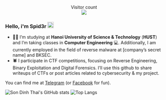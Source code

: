 <p align="center"> 
  Visitor count<br>
  <img src="https://profile-counter.glitch.me/spid3r1337/count.svg" />
</p>

### Hello, i'm Spid3r <img src="https://raw.githubusercontent.com/MartinHeinz/MartinHeinz/master/wave.gif" width="20px" height="20px" />

- :student: I’m studying at **Hanoi University of Science & Technology** (**HUST**) and I’m taking classes in **Computer Engineering** :computer:. Additionally, I am currently employed in the field of reverse malware at [company’s secret name] and BKSEC.
- :spider: I participate in CTF competitions, focusing on Reverse Engineering, Binary Exploitation and Digital Forensics. I’ll use this github to share writeups of CTFs or post articles related to cybersecurity & my project.

You can find me at [Telegram](https://t.me/vepio) (or [Facebook](https://www.youtube.com/watch?v=dQw4w9WgXcQ) for fun).

![Son Dinh Thai's GitHub stats](https://github-readme-stats.vercel.app/api?username=spid3r1337&show_icons=true&theme=radical)
![Top Langs](https://github-readme-stats.vercel.app/api/top-langs/?username=spid3r1337&layout=compact\&theme=radical)
